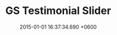 ---
title: 'GS Testimonial Slider'
date: '2015-01-01 16:37:34.690 +0600'
type: docs
premium: true
draft: false
---
